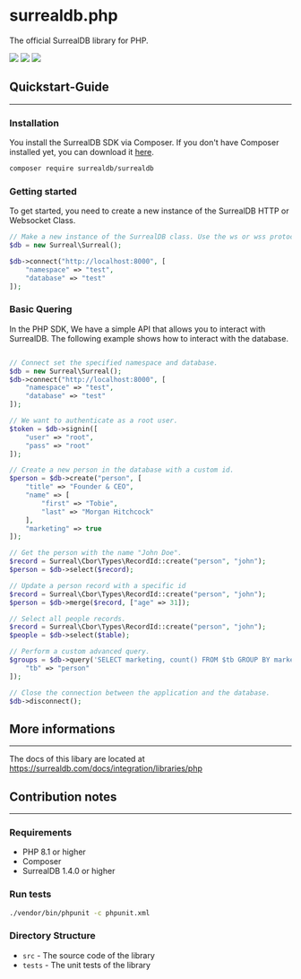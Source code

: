 # surrealdb.php

The official SurrealDB library for PHP.

[![](https://img.shields.io/badge/status-v1.0.0-ff00bb.svg?style=flat-square)](https://github.com/surrealdb/surrealdb.js)
[![](https://img.shields.io/badge/docs-view-44cc11.svg?style=flat-square)](https://surrealdb.com/docs/integration/libraries/javascript)
[![](https://img.shields.io/badge/license-Apache_License_2.0-00bfff.svg?style=flat-square)](https://github.com/surrealdb/surrealdb.php)

## Quickstart-Guide

---

### Installation

You install the SurrealDB SDK via Composer. If you don't have Composer installed yet, you can download it [here](https://getcomposer.org/download/).
```bash
composer require surrealdb/surrealdb
```

### Getting started

To get started, you need to create a new instance of the SurrealDB HTTP or Websocket Class.

```php
// Make a new instance of the SurrealDB class. Use the ws or wss protocol for having Websocket functionality.
$db = new Surreal\Surreal();

$db->connect("http://localhost:8000", [
    "namespace" => "test",
    "database" => "test"
]);
```

### Basic Quering
In the PHP SDK, We have a simple API that allows you to interact with SurrealDB. The following example shows how to interact with the database.

```php

// Connect set the specified namespace and database.
$db = new Surreal\Surreal();
$db->connect("http://localhost:8000", [
    "namespace" => "test",
    "database" => "test"
]);

// We want to authenticate as a root user.
$token = $db->signin([
    "user" => "root",
    "pass" => "root"
]);

// Create a new person in the database with a custom id.
$person = $db->create("person", [
    "title" => "Founder & CEO",
    "name" => [
        "first" => "Tobie",
        "last" => "Morgan Hitchcock" 
    ],
    "marketing" => true
]); 

// Get the person with the name "John Doe".
$record = Surreal\Cbor\Types\RecordId::create("person", "john");
$person = $db->select($record);

// Update a person record with a specific id
$record = Surreal\Cbor\Types\RecordId::create("person", "john");
$person = $db->merge($record, ["age" => 31]);

// Select all people records.
$record = Surreal\Cbor\Types\RecordId::create("person", "john");
$people = $db->select($table);  

// Perform a custom advanced query.
$groups = $db->query('SELECT marketing, count() FROM $tb GROUP BY marketing', [
    "tb" => "person"
]);

// Close the connection between the application and the database.
$db->disconnect();

```

## More informations

---

The docs of this libary are located at https://surrealdb.com/docs/integration/libraries/php

## Contribution notes

---

### Requirements
- PHP 8.1 or higher
- Composer
- SurrealDB 1.4.0 or higher

### Run tests
```bash
./vendor/bin/phpunit -c phpunit.xml
```

### Directory Structure

- `src` - The source code of the library
- `tests` - The unit tests of the library